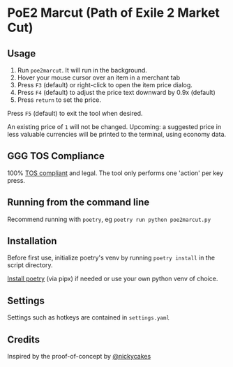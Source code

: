# PoE2 Marcut (Path of Exile 2 Market Cut)

## Usage
1. Run `poe2marcut`. It will run in the background.
2. Hover your mouse cursor over an item in a merchant tab
3. Press `F3` (default) or right-click to open the item price dialog.
4. Press `F4` (default) to adjust the price text downward by 0.9x (default)
5. Press `return` to set the price.
   
Press `F5` (default) to exit the tool when desired.

An existing price of `1` will not be changed. Upcoming: a suggested price in less valuable currencies will be printed to the terminal, using economy data.

## GGG TOS Compliance
100% [TOS compliant](https://www.pathofexile.com/developer/docs#policy) and legal. The tool only performs one 'action' per key press.

## Running from the command line
Recommend running with `poetry`, eg `poetry run python poe2marcut.py`

## Installation
Before first use, initialize poetry's venv by running `poetry install` in the script directory.

[Install poetry](https://python-poetry.org/docs/) (via pipx) if needed or use your own python venv of choice.

## Settings
Settings such as hotkeys are contained in `settings.yaml`

## Credits
Inspired by the proof-of-concept by [@nickycakes](https://github.com/nickycakes/poe2price)